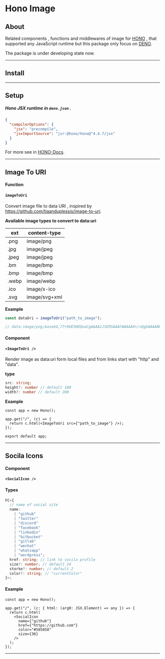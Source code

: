 # Hono Image

## About

Related components , functions and middlewares of image for [HONO](https://hono.dev/) , that supported
any JavaScript runtime but this package only focus on [DENO](https://deno.com/).

The package is under developing state now.

---

## Install

---

## Setup

##### Hono JSX runtime in `deno.json` .

```json
{
  "compilerOptions": {
    "jsx": "precompile",
    "jsxImportSource": "jsr:@hono/hono@^4.4.7/jsx"
  }
}
```

For more see in [HONO-Docs](https://hono.dev/docs/guides/jsx).

---

## Image To URI

#### Function

#### `imageToUri`

Convert image file to data URI , inspired by https://github.com/tiaanduplessis/image-to-uri.

**Available image types to convert to data:uri**

| ext   | content-type  |
| ----- | ------------- |
| .png  | image/png     |
| .jpg  | image/jpeg    |
| .jpeg | image/jpeg    |
| .bm   | image/bmp     |
| .bmp  | image/bmp     |
| .webp | image/webp    |
| .ico  | image/x-ico   |
| .svg  | image/svg+xml |

**Example**

```ts
const dataUri = imageToUri("path_to_image");

// data:image/png;base64,77+9UE5HDQoaCgAAAA1JSERSAAACWAAAAO+/vQgGAAAANO+/ve+/ve+/vQAAAAlwSFlzAAAO77+9AAAO77+9Ae+/vSsOGwAABO.....
```

#### Component

#### `<ImageToUri />`

Render image as data:uri form local files and from links start with "http" and "data".

**type**

```ts
src: string;
height?: number // default 100
width?: number // default 200
```

**Example**

```tsx
const app = new Hono();

app.get("/", (c) => {
  return c.html(<ImageToUri src={"path_to_image"} />);
});

export default app;
```

---

## Socila Icons

#### Component

#### `<SocialIcon />`

#### Types

```ts
FC<{
  // name of social site
  name:
    | "github"
    | "twitter"
    | "discord"
    | "facebook"
    | "linkedin"
    | "bitbucket"
    | "gitlab"
    | "wechat"
    | "whatsapp"
    | "wordpress";
  href: string; // link to socila profile
  size?: number; // default 24
  storke?: number; // default 2
  color?: string; // "currentColor"
}>;
```

#### Example

```tsx
const app = new Hono();

app.get("/", (c: { html: (arg0: JSX.Element) => any }) => {
  return c.html(
    <SocialIcon
      name={"github"}
      href={"https://github.com"}
      color="#585858"
      size={36}
    />
  );
});
```

---
